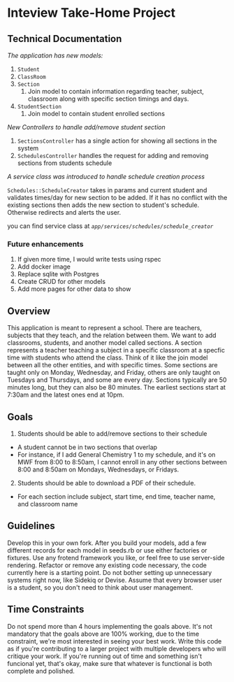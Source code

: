 # Inteview Take-Home Project

## Technical Documentation


*The application has new models:*

1. `Student`
2. `ClassRoom`
3. `Section`
   1. Join model to contain information regarding teacher, subject, classroom along with specific section timings and days.
4. `StudentSection`
   1. Join model to contain student enrolled sections

*New Controllers to handle add/remove student section*

1. `SectionsController` has a single action for showing all sections in the system
2. `SchedulesController` handles the request for adding and removing sections from students schedule

*A service class was introduced to handle schedule creation process*

`Schedules::ScheduleCreator` takes in params and current student and validates times/day for new section to be added.
If it has no conflict with the existing sections then adds the new section to student's schedule.
Otherwise redirects and alerts the user.

you can find service class at *`app/services/schedules/schedule_creator`*


### Future enhancements

1. If given more time, I would write tests using rspec
2. Add docker image
3. Replace sqlite with Postgres
4. Create CRUD for other models
5. Add more pages for other data to show






## Overview
This application is meant to represent a school. There are teachers, subjects that they teach, and the relation between them. We want to add classrooms, students, and another model called sections. A section represents a teacher teaching a subject in a specific classroom at a specfic time with students who attend the class. Think of it like the join model between all the other entities, and with specific times. Some sections are taught only on Monday, Wednesday, and Friday, others are only taught on Tuesdays and Thursdays, and some are every day. Sections typically are 50 minutes long, but they can also be 80 minutes. The earliest sections start at 7:30am and the latest ones end at 10pm.

## Goals
1. Students should be able to add/remove sections to their schedule
  - A student cannot be in two sections that overlap
  - For instance, if I add General Chemistry 1 to my schedule, and it's on MWF from 8:00 to 8:50am, I cannot enroll in any other sections between 8:00 and 8:50am on Mondays, Wednesdays, or Fridays.
2. Students should be able to download a PDF of their schedule.
  - For each section include subject, start time, end time, teacher name, and classroom name

## Guidelines
Develop this in your own fork. After you build your models, add a few different records for each model in seeds.rb or use either factories or fixtures. Use any frotend framework you like, or feel free to use server-side rendering. Refactor or remove any existing code necessary, the code currently here is a starting point. Do not bother setting up unnecessary systems right now, like Sidekiq or Devise. Assume that every browser user is a student, so you don't need to think about user management.

## Time Constraints
Do not spend more than 4 hours implementing the goals above. It's not mandatory that the goals above are 100% working, due to the time constraint, we're most interested in seeing your best work. Write this code as if you're contributing to a larger project with multiple developers who will critique your work. If you're running out of time and something isn't funcional yet, that's okay, make sure that whatever is functional is both complete and polished.


